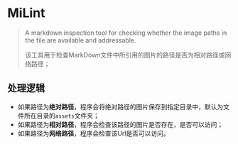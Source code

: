 # MiLint

> A markdown inspection tool for checking whether the image paths in the file are available and addressable.
>
> 该工具用于检查MarkDown文件中所引用的图片的路径是否为相对路径或网络路径；



## 处理逻辑


- 如果路径为**绝对路径**，程序会将绝对路径的图片保存到指定目录中，默认为文件所在目录的`assets`文件夹；
- 如果路径为**相对路径**，程序会检查该路径的图片是否存在，是否可以访问；
- 如果路径为**网络路径**，程序会检查该Url是否可以访问。
